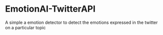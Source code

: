 # EmotionAI-TwitterAPI
A simple a emotion detector to detect the emotions expressed in the twitter on a particular topic
